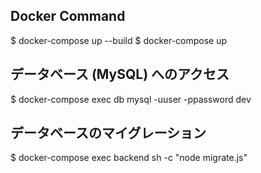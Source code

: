 ## Docker Command
$ docker-compose up --build
$ docker-compose up


## データベース (MySQL) へのアクセス
$ docker-compose exec db mysql -uuser -ppassword dev


## データベースのマイグレーション
$ docker-compose exec backend sh -c "node migrate.js"


